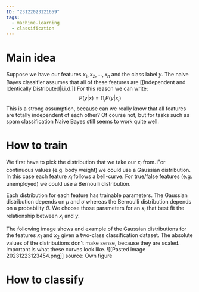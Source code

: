 ```yaml
---
ID: "23122023121659"
tags:
  - machine-learning
  - classification
---
```

# Main idea
Suppose we have our features $x_1, x_2, ..., x_n$ and the class label $y$. The naive Bayes classifier assumes that all of these features are [[Independent and Identically Distributed|i.i.d.]] For this reason we can write:
$$P(y|x)=\prod_i P(y|x_i)$$
This is a strong assumption, because can we really know that all features are totally independent of each other? Of course not, but for tasks such as spam classification Naive Bayes still seems to work quite well.
# How to train
We first have to pick the distribution that we take our $x_i$ from. For continuous values (e.g. body weight) we could use a Gaussian distribution. In this case each feature $x_i$ follows a bell-curve. For true/false features (e.g. unemployed) we could use a Bernoulli distribution.

Each distribution for each feature has trainable parameters. The Gaussian distribution depends on $\mu$ and $\sigma$ whereas the Bernoulli distribution depends on a probability $\theta$. We choose those parameters for an $x_i$ that best fit the relationship between $x_i$ and $y$.

The following image shows and example of the Gaussian distributions for the features $x_1$ and $x_2$ given a two-class classification dataset. The absolute values of the distributions don't make sense, because they are scaled. Important is what these curves look like.
![[Pasted image 20231223123454.png]]
source: Own figure
# How to classify
